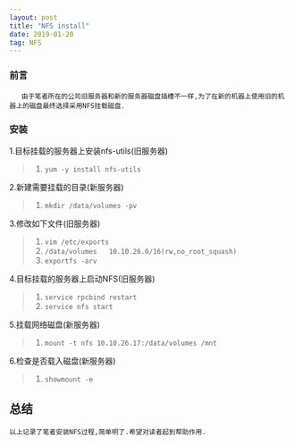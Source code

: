 ```yaml
---
layout: post
title: "NFS install"
date: 2019-01-20 
tag: NFS
---
```


### 前言
    
	   由于笔者所在的公司旧服务器和新的服务器磁盘插槽不一样,为了在新的机器上使用旧的机器上的磁盘最终选择采用NFS挂载磁盘.

### 安装

1.目标挂载的服务器上安装nfs-utils(旧服务器)

> 1. `yum -y install nfs-utils`

2.新建需要挂载的目录(新服务器)

> 1. `mkdir /data/volumes -pv`

3.修改如下文件(旧服务器)

> 1. `vim /etc/exports`
> 2. `/data/volumes   10.10.26.0/16(rw,no_root_squash)`
> 3. `exportfs -arv`

4.目标挂载的服务器上启动NFS(旧服务器)

> 1. `service rpcbind restart`
> 2. `service nfs start`

5.挂载网络磁盘(新服务器)

> 1. `mount -t nfs 10.10.26.17:/data/volumes /mnt`

6.检查是否载入磁盘(新服务器)

> 1. `showmount -e`

## 总结

	以上记录了笔者安装NFS过程,简单明了.希望对读者起到帮助作用.
